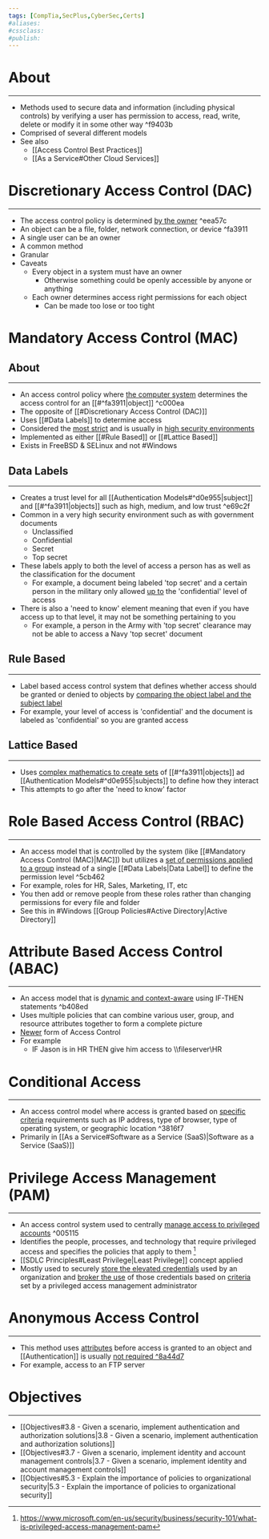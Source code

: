 ```yaml
---
tags: [CompTia,SecPlus,CyberSec,Certs]
#aliases:
#cssclass:
#publish:
---
```


# About
---
- Methods used to secure data and information (including physical controls) by verifying a user has permission to access, read, write, delete or modify it in some other way ^f9403b
- Comprised of several different models
- See also
	- [[Access Control Best Practices]]
	- [[As a Service#Other Cloud Services]]

# Discretionary Access Control (DAC)
---
- The access control policy is determined <u>by the owner</u> ^eea57c
- An object can be a file, folder, network connection, or device ^fa3911
- A single user can be an owner
- A common method
- Granular
- Caveats
	- Every object in a system must have an owner
		- Otherwise something could be openly accessible by anyone or anything
	- Each owner determines access right permissions for each object
		- Can be made too lose or too tight

# Mandatory Access Control (MAC)

## About
---
- An access control policy where <u>the computer system</u> determines the access control for an [[#^fa3911|object]] ^c000ea
- The opposite of [[#Discretionary Access Control (DAC)]]
- Uses [[#Data Labels]] to determine access
- Considered the <u>most strict</u> and is usually in <u>high security environments</u>
- Implemented as either [[#Rule Based]] or [[#Lattice Based]] 
- Exists in FreeBSD & SELinux and not #Windows

## Data Labels
---
- Creates a trust level for all [[Authentication Models#^d0e955|subject]] and [[#^fa3911|objects]] such as high, medium, and low trust ^e69c2f
- Common in a very high security environment such as with government documents
	- Unclassified
	- Confidential
	- Secret
	- Top secret
- These labels apply to both the level of access a person has as well as the classification for the document
	- For example, a document being labeled 'top secret' and a certain person in the military only allowed <u>up to</u> the 'confidential' level of access
- There is also a 'need to know' element meaning that even if you have access up to that level, it may not be something pertaining to you
	- For example, a person in the Army with 'top secret' clearance may not be able to access a Navy 'top secret' document

## Rule Based
---
- Label based access control system that defines whether access should be granted or denied to objects by <u>comparing the object label and the subject label</u>
- For example, your level of access is 'confidential' and the document is labeled as 'confidential' so you are granted access 

## Lattice Based
---
- Uses <u>complex mathematics to create sets</u> of [[#^fa3911|objects]] ad [[Authentication Models#^d0e955|subjects]] to define how they interact
- This attempts to go after the 'need to know' factor

# Role Based Access Control (RBAC)
---
- An access model that is controlled by the system (like [[#Mandatory Access Control (MAC)|MAC]]) but utilizes a <u>set of permissions applied to a group</u> instead of a single [[#Data Labels|Data Label]] to define the permission level ^5cb462
- For example, roles for HR, Sales, Marketing, IT, etc
- You then add or remove people from these roles rather than changing permissions for every file and folder
- See this in #Windows [[Group Policies#Active Directory|Active Directory]]

# Attribute Based Access Control (ABAC)
---
- An access model that is <u>dynamic and context-aware</u> using IF-THEN statements ^b408ed
- Uses multiple policies that can combine various user, group, and resource attributes together to form a complete picture
- <u>Newer</u> form of Access Control
- For example
	- IF Jason is in HR THEN give him access to \\\\fileserver\\HR

# Conditional Access
---
- An access control model where access is granted based on <u>specific criteria</u> requirements such as IP address, type of browser, type of operating system, or geographic location ^3816f7
- Primarily in [[As a Service#Software as a Service (SaaS)|Software as a Service (SaaS)]]

# Privilege Access Management (PAM)
---
- An access control system used to centrally <u>manage access to privileged accounts</u> ^005115
- Identifies the people, processes, and technology that require privileged access and specifies the policies that apply to them [^1]
- [[SDLC Principles#Least Privilege|Least Privilege]] concept applied
- Mostly used to securely <u>store the elevated credentials</u> used by an organization and <u>broker the use</u> of those credentials based on <u>criteria</u> set by a privileged access management administrator

# Anonymous Access Control
---
- This method uses <u>attributes</u> before access is granted to an object and [[Authentication]] is usually <u>not required
 ^8a44d7</u>
- For example, access to an FTP server

# Objectives
---
- [[Objectives#3.8 - Given a scenario, implement authentication and authorization solutions|3.8 - Given a scenario, implement authentication and authorization solutions]]
- [[Objectives#3.7 - Given a scenario, implement identity and account management controls|3.7 - Given a scenario, implement identity and account management controls]]
- [[Objectives#5.3 - Explain the importance of policies to organizational security|5.3 - Explain the importance of policies to organizational security]]

[^1]: https://www.microsoft.com/en-us/security/business/security-101/what-is-privileged-access-management-pam